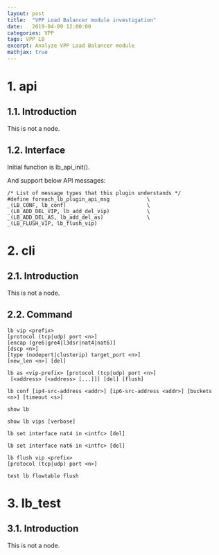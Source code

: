 ```yaml
---
layout: post
title:  "VPP Load Balancer module investigation"
date:   2019-04-09 12:00:00
categories: VPP
tags: VPP LB
excerpt: Analyze VPP Load Balancer module
mathjax: true
---
```


# 1. api
## 1.1. Introduction
This is not a node.

## 1.2. Interface
Initial function is lb_api_init().

And support below API messages: 
```
/* List of message types that this plugin understands */
#define foreach_lb_plugin_api_msg            \
_(LB_CONF, lb_conf)                          \
_(LB_ADD_DEL_VIP, lb_add_del_vip)            \
_(LB_ADD_DEL_AS, lb_add_del_as)              \
_(LB_FLUSH_VIP, lb_flush_vip)
```

# 2. cli
## 2.1. Introduction
This is not a node.

## 2.2. Command
```
lb vip <prefix> 
[protocol (tcp|udp) port <n>] 
[encap (gre6|gre4|l3dsr|nat4|nat6)] 
[dscp <n>] 
[type (nodeport|clusterip) target_port <n>] 
[new_len <n>] [del]
```
```
lb as <vip-prefix> [protocol (tcp|udp) port <n>]
 [<address> [<address> [...]]] [del] [flush]
```
```
lb conf [ip4-src-address <addr>] [ip6-src-address <addr>] [buckets <n>] [timeout <s>]
```
```
show lb
```
```
show lb vips [verbose]
```
```
lb set interface nat4 in <intfc> [del]
```
```
lb set interface nat6 in <intfc> [del]
```
```
lb flush vip <prefix> 
[protocol (tcp|udp) port <n>]
```
```
test lb flowtable flush
```

# 3. lb_test
## 3.1. Introduction
This is not a node.

